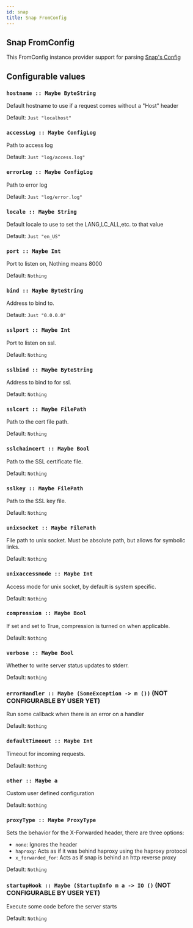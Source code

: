 ```yaml
---
id: snap
title: Snap FromConfig
---
```


## Snap FromConfig

This FromConfig instance provider support for parsing [Snap's Config](https://hackage.haskell.org/package/snap-server-1.1.1.2/docs/Snap-Internal-Http-Server-Config.html#t:Config)

## Configurable values

### `hostname :: Maybe ByteString`

Default hostname to use if a request comes without a
"Host" header

Default: `Just "localhost"`

### `accessLog :: Maybe ConfigLog`

Path to access log

Default: `Just "log/access.log"`

### `errorLog :: Maybe ConfigLog`

Path to error log

Default: `Just "log/error.log"`

### `locale :: Maybe String`

Default locale to use to set the LANG,LC_ALL,etc. to that value

Default: `Just "en_US"`

### `port :: Maybe Int`

Port to listen on, Nothing means 8000

Default: `Nothing`

### `bind :: Maybe ByteString`

Address to bind to.

Default: `Just "0.0.0.0"`

### `sslport :: Maybe Int`

Port to listen on ssl.

Default: `Nothing`

### `sslbind :: Maybe ByteString`

Address to bind to for ssl.

Default: `Nothing`

### `sslcert :: Maybe FilePath`

Path to the cert file path.

Default: `Nothing`

### `sslchaincert :: Maybe Bool`

Path to the SSL certificate file.

Default: `Nothing`

### `sslkey :: Maybe FilePath`

Path to the SSL key file.

Default: `Nothing`

### `unixsocket :: Maybe FilePath`

File path to unix socket. Must be absolute path, but allows for symbolic
links.

Default: `Nothing`

### `unixaccessmode :: Maybe Int`

Access mode for unix socket, by default is system specific.

Default: `Nothing`

### `compression :: Maybe Bool`

If set and set to True, compression is turned on when applicable.

Default: `Nothing`

### `verbose :: Maybe Bool`

Whether to write server status updates to stderr.

Default: `Nothing`

### `errorHandler :: Maybe (SomeException -> m ())` (NOT CONFIGURABLE BY USER YET)

Run some callback when there is an error on a handler

Default: `Nothing`

### `defaultTimeout :: Maybe Int`

Timeout for incoming requests.

Default: `Nothing`

### `other :: Maybe a`

Custom user defined configuration

Default: `Nothing`

### `proxyType :: Maybe ProxyType`

Sets the behavior for the X-Forwarded header, there are three options:

* `none`: Ignores the header
* `haproxy`: Acts as if it was behind haproxy using the haproxy protocol
* `x_forwarded_for`: Acts as if snap is behind an http reverse proxy

Default: `Nothing`

### `startupHook :: Maybe (StartupInfo m a -> IO ()` (NOT CONFIGURABLE BY USER YET)

Execute some code before the server starts

Default: `Nothing`

